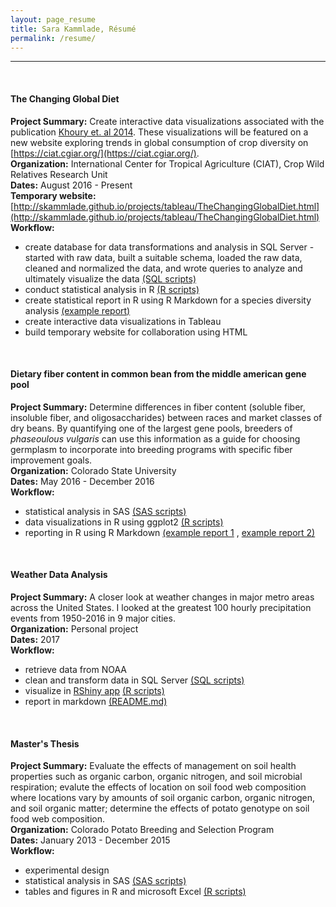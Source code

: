 ```yaml
---
layout: page_resume
title: Sara Kammlade, Résumé
permalink: /resume/
---
```

***
<br/>

#### The Changing Global Diet
**Project Summary:**  Create interactive data visualizations associated with the publication [Khoury et. al 2014](http://dx.doi.org/10.1073/pnas.1313490111).  These visualizations will be featured on a new website exploring trends in global consumption of crop diversity on [https://ciat.cgiar.org/](https://ciat.cgiar.org/).  
**Organization:** International Center for Tropical Agriculture (CIAT), Crop Wild Relatives Research Unit   
**Dates:** August 2016 - Present  
**Temporary website:** [http://skammlade.github.io/projects/tableau/TheChangingGlobalDiet.html](http://skammlade.github.io/projects/tableau/TheChangingGlobalDiet.html) 
**Workflow:**

* create database for data transformations and analysis in SQL Server - started with raw data, built a suitable schema, loaded the raw data, cleaned and normalized the data, and wrote queries to analyze and ultimately visualize the data [(SQL scripts)](https://github.com/skammlade/skammlade.github.io/tree/master/projects/tableau/SQLServerQueries)
* conduct statistical analysis in R [(R scripts)](https://github.com/skammlade/skammlade.github.io/blob/master/projects/tableau/RScripts/NMDS_decade.R) 
* create statistical report in R using R Markdown for a species diversity analysis [(example report)](https://github.com/skammlade/skammlade.github.io/blob/master/projects/tableau/RScripts/NMDSAnalysis.markdown)
* create interactive data visualizations in Tableau 
* build temporary website for collaboration using HTML    

<br/>

#### Dietary fiber content in common bean from the middle american gene pool   
**Project Summary:** Determine differences in fiber content (soluble fiber, insoluble fiber, and oligosaccharides) between races and market classes of dry beans. By quantifying one of the largest gene pools, breeders of *phaseoulous vulgaris* can use this information as a guide for choosing germplasm to incorporate into breeding programs with specific fiber improvement goals.    
**Organization:** Colorado State University     
**Dates:** May 2016 - December 2016    
**Workflow:**   

* statistical analysis in SAS [(SAS scripts)](https://github.com/skammlade/manuscripts/tree/master/bean_fiber/SAS)
* data visualizations in R using ggplot2 [(R scripts)](https://github.com/skammlade/manuscripts/tree/master/bean_fiber) 
* reporting in R using R Markdown [(example report 1](https://github.com/skammlade/manuscripts/blob/master/bean_fiber/bean_fiber.Rmd) , [example report 2)](https://github.com/skammlade/manuscripts/blob/master/bean_fiber/bean_fiber.pdf)

<br/>

#### Weather Data Analysis
**Project Summary:** A closer look at weather changes in major metro areas across the United States. I looked at the greatest 100 hourly precipitation events from 1950-2016 in 9 major cities.  
**Organization:** Personal project  
**Dates:** 2017   
**Workflow:**    

* retrieve data from NOAA 
* clean and transform data in SQL Server [(SQL scripts)](https://github.com/skammlade/WeatherDataAnalysis)  
* visualize in [RShiny app](https://skammlade.shinyapps.io/precipitationrankapp/) [(R scripts)](https://github.com/skammlade/WeatherDataAnalysis/tree/master/PrecipitationRankApp) 
* report in markdown [(README.md)](https://github.com/skammlade/WeatherDataAnalysis/blob/master/README.md)

<br/>

#### Master's Thesis
**Project Summary:** Evaluate the effects of management on soil health properties such as organic carbon, organic nitrogen, and soil microbial respiration; evalute the effects of location on soil food web composition where locations vary by amounts of soil organic carbon, organic nitrogen, and soil organic matter; determine the effects of potato genotype on soil food web composition.   
**Organization:** Colorado Potato Breeding and Selection Program    
**Dates:** January 2013 - December 2015    
**Workflow:**    

* experimental design  
* statistical analysis in SAS [(SAS scripts)](https://github.com/skammlade/manuscripts/tree/master/FoodWeb/SAS)
* tables and figures in R and microsoft Excel [(R scripts)](https://github.com/skammlade/manuscripts/tree/master/FoodWeb/R)

<br/>



